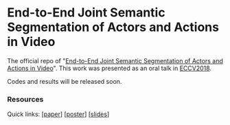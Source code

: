 # End-to-End Joint Semantic Segmentation of Actors and Actions in Video

The official repo of "[End-to-End Joint Semantic Segmentation of Actors and Actions in Video](http://svl.stanford.edu/assets/papers/ji2018eccv.pdf)". This work was presented as an oral talk in [ECCV2018](https://eccv2018.org/).

Codes and results will be released soon.

### Resources

Quick links:
[[paper](http://svl.stanford.edu/assets/papers/ji2018eccv.pdf)]
[[poster](https://drive.google.com/file/d/1UmUQ02L69JmP6tPfXa89a2uZZlQ2Cn56/view?usp=sharing)]
[[slides](https://drive.google.com/open?id=1ktC7rtmkJTAxmgcD5ckqJwmWP4XRL0k2)]

